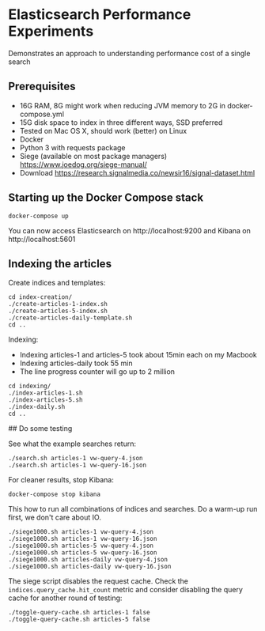 # Elasticsearch Performance Experiments

Demonstrates an approach to understanding performance cost of a single search

## Prerequisites

* 16G RAM, 8G might work when reducing JVM memory to 2G in docker-compose.yml
* 15G disk space to index in three different ways, SSD preferred
* Tested on Mac OS X, should work (better) on Linux
* Docker
* Python 3 with requests package
* Siege (available on most package managers) https://www.joedog.org/siege-manual/
* Download https://research.signalmedia.co/newsir16/signal-dataset.html

## Starting up the Docker Compose stack

```
docker-compose up
```

You can now access Elasticsearch on http://localhost:9200 and Kibana on http://localhost:5601

## Indexing the articles

Create indices and templates:
```
cd index-creation/
./create-articles-1-index.sh
./create-articles-5-index.sh
./create-articles-daily-template.sh
cd ..
```

Indexing:

* Indexing articles-1 and articles-5 took about 15min each on my Macbook
* Indexing articles-daily took 55 min
* The line progress counter will go up to 2 million
```
cd indexing/
./index-articles-1.sh
./index-articles-5.sh
./index-daily.sh
cd ..
```

## Do some testing

See what the example searches return:
```
./search.sh articles-1 vw-query-4.json
./search.sh articles-1 vw-query-16.json
```

For cleaner results, stop Kibana:
```
docker-compose stop kibana
```

This how to run all combinations of indices and searches.
Do a warm-up run first, we don't care about IO.
```
./siege1000.sh articles-1 vw-query-4.json
./siege1000.sh articles-1 vw-query-16.json
./siege1000.sh articles-5 vw-query-4.json
./siege1000.sh articles-5 vw-query-16.json
./siege1000.sh articles-daily vw-query-4.json
./siege1000.sh articles-daily vw-query-16.json
```

The siege script disables the request cache. Check the `indices.query_cache.hit_count` metric and consider disabling the query cache for another round of testing:
```
./toggle-query-cache.sh articles-1 false
./toggle-query-cache.sh articles-5 false
```
